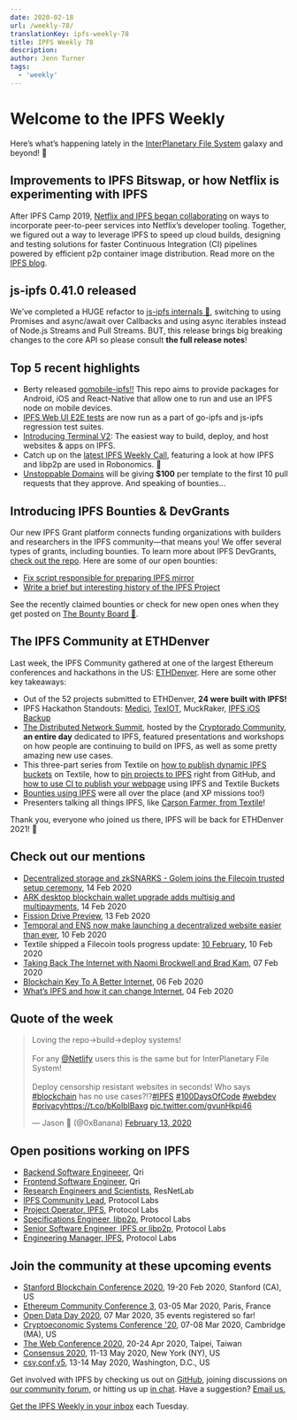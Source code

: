 ```yaml
---
date: 2020-02-18
url: /weekly-78/
translationKey: ipfs-weekly-78
title: IPFS Weekly 78
description:
author: Jenn Turner
tags:
  - 'weekly'
---
```


# Welcome to the IPFS Weekly

Here’s what’s happening lately in the [InterPlanetary File System](https://ipfs.io/) galaxy and beyond! 🚀

## Improvements to IPFS Bitswap, or how Netflix is experimenting with IPFS

After IPFS Camp 2019, [Netflix and IPFS began collaborating](https://blog.ipfs.io/2020-02-14-improved-bitswap-for-container-distribution/) on ways to incorporate peer-to-peer services into Netflix’s developer tooling. Together, we figured out a way to leverage IPFS to speed up cloud builds, designing and testing solutions for faster Continuous Integration (CI) pipelines powered by efficient p2p container image distribution. Read more on the [IPFS blog](https://blog.ipfs.io/2020-02-14-improved-bitswap-for-container-distribution/).

## js-ipfs 0.41.0 released

We’ve completed a HUGE refactor to [js-ipfs internals 🥳](https://blog.ipfs.io/2020-02-13-js-ipfs-0-41/), switching to using Promises and async/await over Callbacks and using async iterables instead of Node.js Streams and Pull Streams. BUT, this release brings big breaking changes to the core API so please consult **the full release notes**!

## Top 5 recent highlights

- Berty released [gomobile-ipfs!!](https://berty.tech/blog/go-mobile-ipfs) This repo aims to provide packages for Android, iOS and React-Native that allow one to run and use an IPFS node on mobile devices.
- [IPFS Web UI E2E tests](https://github.com/ipfs-shipyard/ipfs-webui#e2e-tests) are now run as a part of go-ipfs and js-ipfs regression test suites.
- [Introducing Terminal V2](https://blog.terminal.co/posts/introducing-terminal-v2): The easiest way to build, deploy, and host websites & apps on IPFS.
- Catch up on the [latest IPFS Weekly Call](https://www.youtube.com/watch?v=octr87XSCeY&feature=emb_logo), featuring a look at how IPFS and libp2p are used in Robonomics. 🤖
- [Unstoppable Domains](https://medium.com/unstoppabledomains/unstoppable-website-templates-e5ed343a7c7a) will be giving **\$100** per template to the first 10 pull requests that they approve. And speaking of bounties...

## Introducing IPFS Bounties & DevGrants

Our new IPFS Grant platform connects funding organizations with builders and researchers in the IPFS community—that means you! We offer several types of grants, including bounties. To learn more about IPFS DevGrants, [check out the repo](https://github.com/ipfs/devgrants).
Here are some of our open bounties:

- [Fix script responsible for preparing IPFS mirror](https://github.com/ipfs/distributed-wikipedia-mirror/issues/64)
- [Write a brief but interesting history of the IPFS Project](https://github.com/ipfs/website/issues/352)

See the recently claimed bounties or check for new open ones when they get posted on [The Bounty Board 📌](https://github.com/ipfs/devgrants/projects/1).

## The IPFS Community at ETHDenver

Last week, the IPFS Community gathered at one of the largest Ethereum conferences and hackathons in the US: [ETHDenver](https://www.ethdenver.com/). Here are some other key takeaways:

- Out of the 52 projects submitted to ETHDenver, **24 were built with IPFS!**
- IPFS Hackathon Standouts: [Medici](https://alchemy-xdai.daostack.io/dao/0xe248a76a4a84667c859eb51b9af6dea29e52f139/crx/proposal/0xc2584683cbf5f10af39fb2b79b62ff967608a9e179241e0fce9c8f6dbd6a579a/competition/submission/0x7cbe3ffec0b06ad42fd6d603ae01b5e3907c72101d6f66d37f1d081af192d5de), [TexIOT](https://github.com/RTradeLtd/ethdenver2020/tree/submission/hackathon/texiot), MuckRaker, [IPFS iOS Backup](https://github.com/codynhat/ipfs-ios-backup)
- [The Distributed Network Summit](http://dnsummit.cryptorado.org/), hosted by the [Cryptorado Community](https://cryptorado.org/#/), **an entire day** dedicated to IPFS, featured presentations and workshops on how people are continuing to build on IPFS, as well as some pretty amazing new use cases.
- This three-part series from Textile on [how to publish dynamic IPFS buckets](https://blog.textile.io/ethden-come-learn-how-to-publish-dynamic-ipfs-buckets-on-textile/) on Textile, how to [pin projects to IPFS](https://blog.textile.io/ethden-2-pin-projects-to-ipfs-right-from-github/) right from GitHub, and [how to use CI to publish your webpage](https://blog.textile.io/ethden-using-ci-to-publish-your-webpage-using-ipfs-and-textile-buckets/) using IPFS and Textile Buckets
- [Bounties using IPFS](https://medium.com/3box/3box-x-ethdenver-bounties-bfca17b98187) were all over the place (and XP missions too!)
- Presenters talking all things IPFS, like [Carson Farmer, from Textile](https://twitter.com/textileio/status/1228739364869505027?s=20)!

Thank you, everyone who joined us there, IPFS will be back for ETHDenver 2021! 🎉

## Check out our mentions

- [Decentralized storage and zkSNARKS - Golem joins the Filecoin trusted setup ceremony](https://blog.golemproject.net/decentralized-storage-and-zksnarks-golem-joins-the-filecoin-trusted-setup-ceremony/), 14 Feb 2020
- [ARK desktop blockchain wallet upgrade adds multisig and multipayments](https://www.cryptoninjas.net/2020/02/12/ark-desktop-blockchain-wallet-upgrade-adds-multisig-and-multipayments/), 14 Feb 2020
- [Fission Drive Preview](https://blog.fission.codes/fission-drive-preview/), 13 Feb 2020
- [Temporal and ENS now make launching a decentralized website easier than ever](https://cryptoslate.com/temporal-and-ens-now-make-launching-a-decentralized-website-easier-than-ever/), 10 Feb 2020
- Textile shipped a Filecoin tools progress update: [10 February](https://blog.textile.io/filecoin-tools-progress-update-10-february/), 10 Feb 2020
- [Taking Back The Internet with Naomi Brockwell and Brad Kam](https://medium.com/unstoppabledomains/taking-back-the-internet-with-naomi-brockwell-and-brad-kam-65f475ef88b9), 07 Feb 2020
- [Blockchain Key To A Better Internet](http://www.cryptomorrow.com/2020/02/06/blockchain-key-to-a-better-internet/), 06 Feb 2020
- [What’s IPFS and how it can change Internet](https://medium.com/natix-io/whats-ipfs-and-how-it-can-change-internet-161239bc69ec), 04 Feb 2020

## Quote of the week

<blockquote class="twitter-tweet"><p lang="en" dir="ltr">Loving the repo-&gt;build-&gt;deploy systems! <br><br>For any <a href="https://twitter.com/Netlify?ref_src=twsrc%5Etfw">@Netlify</a> users this is the same but for InterPlanetary File System! <br><br>Deploy censorship resistant websites in seconds! Who says <a href="https://twitter.com/hashtag/blockchain?src=hash&amp;ref_src=twsrc%5Etfw">#blockchain</a> has no use cases?!?<a href="https://twitter.com/hashtag/IPFS?src=hash&amp;ref_src=twsrc%5Etfw">#IPFS</a> <a href="https://twitter.com/hashtag/100DaysOfCode?src=hash&amp;ref_src=twsrc%5Etfw">#100DaysOfCode</a> <a href="https://twitter.com/hashtag/webdev?src=hash&amp;ref_src=twsrc%5Etfw">#webdev</a> <a href="https://twitter.com/hashtag/privacy?src=hash&amp;ref_src=twsrc%5Etfw">#privacy</a><a href="https://t.co/bKoIblBaxg">https://t.co/bKoIblBaxg</a> <a href="https://t.co/gvunHkpi46">pic.twitter.com/gvunHkpi46</a></p>&mdash; Jason 🌟 (@0xBanana) <a href="https://twitter.com/0xBanana/status/1227760079266598913?ref_src=twsrc%5Etfw">February 13, 2020</a></blockquote>

## Open positions working on IPFS

- [Backend Software Engineeer](https://qri.io/jobs/job-backend-software-engineer), Qri
- [Frontend Software Engineer](https://qri.io/jobs/job-frontend-software-engineer), Qri
- [Research Engineers and Scientists](https://jobs.lever.co/protocol/f39f7fe0-1805-40d2-9453-90fd25c72bc3), ResNetLab
- [IPFS Community Lead](https://jobs.lever.co/protocol/71c4a9b9-af90-4ce9-9dba-8b72507997bf), Protocol Labs
- [Project Operator, IPFS](https://jobs.lever.co/protocol/135cecff-ecc4-49ca-b516-61b63fd4d9ef), Protocol Labs
- [Specifications Engineer, libp2p](https://jobs.lever.co/protocol/0ee37e17-5fb3-4b0f-8559-e5fca363e268), Protocol Labs
- [Senior Software Engineer, IPFS or libp2p](https://jobs.lever.co/protocol/82793e56-124f-484c-bf13-357ef0b45bc6), Protocol Labs
- [Engineering Manager, IPFS](https://jobs.lever.co/protocol/3f0787e8-58b3-4122-a1ea-424561d2658f), Protocol Labs

## Join the community at these upcoming events

- [Stanford Blockchain Conference 2020](https://cbr.stanford.edu/sbc20/), 19-20 Feb 2020, Stanford (CA), US
- [Ethereum Community Conference 3](https://ethcc.io/), 03-05 Mar 2020, Paris, France
- [Open Data Day 2020](https://opendataday.org/), 07 Mar 2020, 35 events registered so far!
- [Cryptoeconomic Systems Conference '20](https://cryptoeconomicsystems.pubpub.org/ces20), 07-08 Mar 2020, Cambridge (MA), US
- [The Web Conference 2020](https://www2020.thewebconf.org/), 20-24 Apr 2020, Taipei, Taiwan
- [Consensus 2020](https://www.coindesk.com/events/consensus-2020), 11-13 May 2020, New York (NY), US
- [csv,conf,v5](https://csvconf.com/), 13-14 May 2020, Washington, D.C., US

Get involved with IPFS by checking us out on [GitHub](https://github.com/ipfs), joining discussions on [our community forum](https://discuss.ipfs.io/), or hitting us up [in chat](https://riot.im/app/#/room/#ipfs:matrix.org). Have a suggestion? [Email us.](mailto:newsletter@ipfs.io)

[Get the IPFS Weekly in your inbox](https://ipfs.us4.list-manage.com/subscribe?u=25473244c7d18b897f5a1ff6b&id=cad54b2230) each Tuesday.
